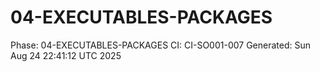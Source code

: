 # 04-EXECUTABLES-PACKAGES
Phase: 04-EXECUTABLES-PACKAGES
CI: CI-SO001-007
Generated: Sun Aug 24 22:41:12 UTC 2025
